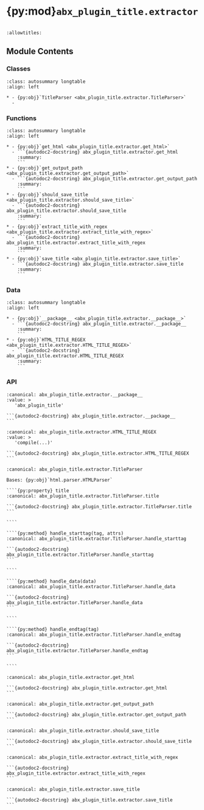 # {py:mod}`abx_plugin_title.extractor`

```{py:module} abx_plugin_title.extractor
```

```{autodoc2-docstring} abx_plugin_title.extractor
:allowtitles:
```

## Module Contents

### Classes

````{list-table}
:class: autosummary longtable
:align: left

* - {py:obj}`TitleParser <abx_plugin_title.extractor.TitleParser>`
  -
````

### Functions

````{list-table}
:class: autosummary longtable
:align: left

* - {py:obj}`get_html <abx_plugin_title.extractor.get_html>`
  - ```{autodoc2-docstring} abx_plugin_title.extractor.get_html
    :summary:
    ```
* - {py:obj}`get_output_path <abx_plugin_title.extractor.get_output_path>`
  - ```{autodoc2-docstring} abx_plugin_title.extractor.get_output_path
    :summary:
    ```
* - {py:obj}`should_save_title <abx_plugin_title.extractor.should_save_title>`
  - ```{autodoc2-docstring} abx_plugin_title.extractor.should_save_title
    :summary:
    ```
* - {py:obj}`extract_title_with_regex <abx_plugin_title.extractor.extract_title_with_regex>`
  - ```{autodoc2-docstring} abx_plugin_title.extractor.extract_title_with_regex
    :summary:
    ```
* - {py:obj}`save_title <abx_plugin_title.extractor.save_title>`
  - ```{autodoc2-docstring} abx_plugin_title.extractor.save_title
    :summary:
    ```
````

### Data

````{list-table}
:class: autosummary longtable
:align: left

* - {py:obj}`__package__ <abx_plugin_title.extractor.__package__>`
  - ```{autodoc2-docstring} abx_plugin_title.extractor.__package__
    :summary:
    ```
* - {py:obj}`HTML_TITLE_REGEX <abx_plugin_title.extractor.HTML_TITLE_REGEX>`
  - ```{autodoc2-docstring} abx_plugin_title.extractor.HTML_TITLE_REGEX
    :summary:
    ```
````

### API

````{py:data} __package__
:canonical: abx_plugin_title.extractor.__package__
:value: >
   'abx_plugin_title'

```{autodoc2-docstring} abx_plugin_title.extractor.__package__
```

````

````{py:data} HTML_TITLE_REGEX
:canonical: abx_plugin_title.extractor.HTML_TITLE_REGEX
:value: >
   'compile(...)'

```{autodoc2-docstring} abx_plugin_title.extractor.HTML_TITLE_REGEX
```

````

`````{py:class} TitleParser(*args, **kwargs)
:canonical: abx_plugin_title.extractor.TitleParser

Bases: {py:obj}`html.parser.HTMLParser`

````{py:property} title
:canonical: abx_plugin_title.extractor.TitleParser.title

```{autodoc2-docstring} abx_plugin_title.extractor.TitleParser.title
```

````

````{py:method} handle_starttag(tag, attrs)
:canonical: abx_plugin_title.extractor.TitleParser.handle_starttag

```{autodoc2-docstring} abx_plugin_title.extractor.TitleParser.handle_starttag
```

````

````{py:method} handle_data(data)
:canonical: abx_plugin_title.extractor.TitleParser.handle_data

```{autodoc2-docstring} abx_plugin_title.extractor.TitleParser.handle_data
```

````

````{py:method} handle_endtag(tag)
:canonical: abx_plugin_title.extractor.TitleParser.handle_endtag

```{autodoc2-docstring} abx_plugin_title.extractor.TitleParser.handle_endtag
```

````

`````

````{py:function} get_html(link: archivebox.index.schema.Link, path: pathlib.Path, timeout: int = CURL_CONFIG.CURL_TIMEOUT) -> str
:canonical: abx_plugin_title.extractor.get_html

```{autodoc2-docstring} abx_plugin_title.extractor.get_html
```
````

````{py:function} get_output_path()
:canonical: abx_plugin_title.extractor.get_output_path

```{autodoc2-docstring} abx_plugin_title.extractor.get_output_path
```
````

````{py:function} should_save_title(link: archivebox.index.schema.Link, out_dir: typing.Optional[str] = None, overwrite: typing.Optional[bool] = False) -> bool
:canonical: abx_plugin_title.extractor.should_save_title

```{autodoc2-docstring} abx_plugin_title.extractor.should_save_title
```
````

````{py:function} extract_title_with_regex(html)
:canonical: abx_plugin_title.extractor.extract_title_with_regex

```{autodoc2-docstring} abx_plugin_title.extractor.extract_title_with_regex
```
````

````{py:function} save_title(link: archivebox.index.schema.Link, out_dir: typing.Optional[pathlib.Path] = None, timeout: int = CURL_CONFIG.CURL_TIMEOUT) -> archivebox.index.schema.ArchiveResult
:canonical: abx_plugin_title.extractor.save_title

```{autodoc2-docstring} abx_plugin_title.extractor.save_title
```
````
